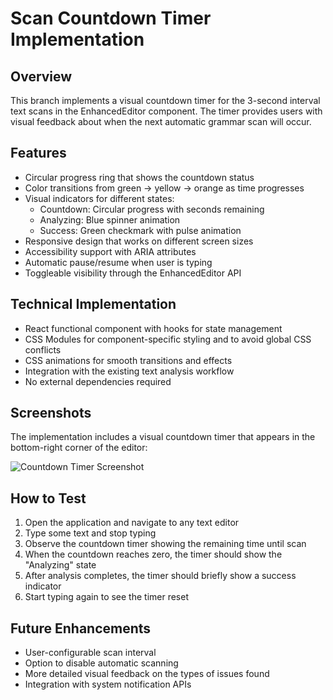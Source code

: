 # Scan Countdown Timer Implementation

## Overview
This branch implements a visual countdown timer for the 3-second interval text scans in the EnhancedEditor component. The timer provides users with visual feedback about when the next automatic grammar scan will occur.

## Features
- Circular progress ring that shows the countdown status
- Color transitions from green → yellow → orange as time progresses
- Visual indicators for different states:
  - Countdown: Circular progress with seconds remaining
  - Analyzing: Blue spinner animation
  - Success: Green checkmark with pulse animation
- Responsive design that works on different screen sizes
- Accessibility support with ARIA attributes
- Automatic pause/resume when user is typing
- Toggleable visibility through the EnhancedEditor API

## Technical Implementation
- React functional component with hooks for state management
- CSS Modules for component-specific styling and to avoid global CSS conflicts
- CSS animations for smooth transitions and effects
- Integration with the existing text analysis workflow
- No external dependencies required

## Screenshots
The implementation includes a visual countdown timer that appears in the bottom-right corner of the editor:

![Countdown Timer Screenshot](public/images/Screenshot%202025-06-21%20at%2012.40.33%20PM.png)

## How to Test
1. Open the application and navigate to any text editor
2. Type some text and stop typing
3. Observe the countdown timer showing the remaining time until scan
4. When the countdown reaches zero, the timer should show the "Analyzing" state
5. After analysis completes, the timer should briefly show a success indicator
6. Start typing again to see the timer reset

## Future Enhancements
- User-configurable scan interval
- Option to disable automatic scanning
- More detailed visual feedback on the types of issues found
- Integration with system notification APIs
